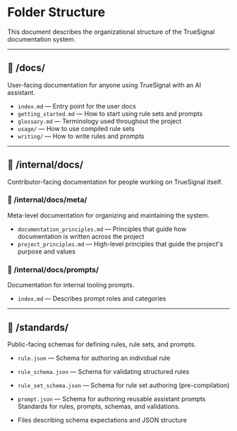 # Folder Structure

This document describes the organizational structure of the TrueSignal documentation system.

---

## 📂 /docs/

User-facing documentation for anyone using TrueSignal with an AI assistant.

- `index.md` — Entry point for the user docs
- `getting_started.md` — How to start using rule sets and prompts
- `glossary.md` — Terminology used throughout the project
- `usage/` — How to use compiled rule sets
- `writing/` — How to write rules and prompts

---

## 📂 /internal/docs/

Contributor-facing documentation for people working on TrueSignal itself.

### 📁 /internal/docs/meta/

Meta-level documentation for organizing and maintaining the system.

- `documentation_principles.md` — Principles that guide how documentation is written across the project
- `project_principles.md` — High-level principles that guide the project's purpose and values

### 📁 /internal/docs/prompts/

Documentation for internal tooling prompts.

- `index.md` — Describes prompt roles and categories

---

## 📂 /standards/

Public-facing schemas for defining rules, rule sets, and prompts.

- `rule.json` — Schema for authoring an individual rule
- `rule_schema.json` — Schema for validating structured rules
- `rule_set_schema.json` — Schema for rule set authoring (pre-compilation)
- `prompt.json` — Schema for authoring reusable assistant prompts
Standards for rules, prompts, schemas, and validations.

- Files describing schema expectations and JSON structure
